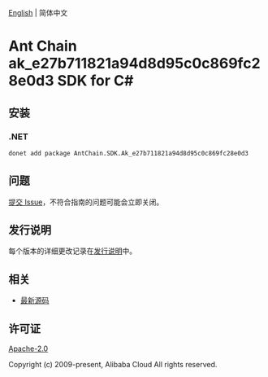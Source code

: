 [English](README.md) | 简体中文

# Ant Chain ak_e27b711821a94d8d95c0c869fc28e0d3 SDK for C#

## 安装

### .NET

```bash
donet add package AntChain.SDK.Ak_e27b711821a94d8d95c0c869fc28e0d3
```

## 问题

[提交 Issue](https://github.com/alipay/antchain-openapi-prod-sdk/issues/new)，不符合指南的问题可能会立即关闭。

## 发行说明

每个版本的详细更改记录在[发行说明](./ChangeLog.txt)中。

## 相关

* [最新源码](https://github.com/antchain-openapi-prod-sdk)

## 许可证

[Apache-2.0](http://www.apache.org/licenses/LICENSE-2.0)

Copyright (c) 2009-present, Alibaba Cloud All rights reserved.
